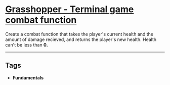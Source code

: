 # [Grasshopper - Terminal game combat function](https://www.codewars.com/kata/586c1cf4b98de0399300001d)

Create a combat function that takes the player's current health and the amount of damage recieved, and returns the player's new health.
Health can't be less than <b>0<b>.

---

## Tags

- Fundamentals
